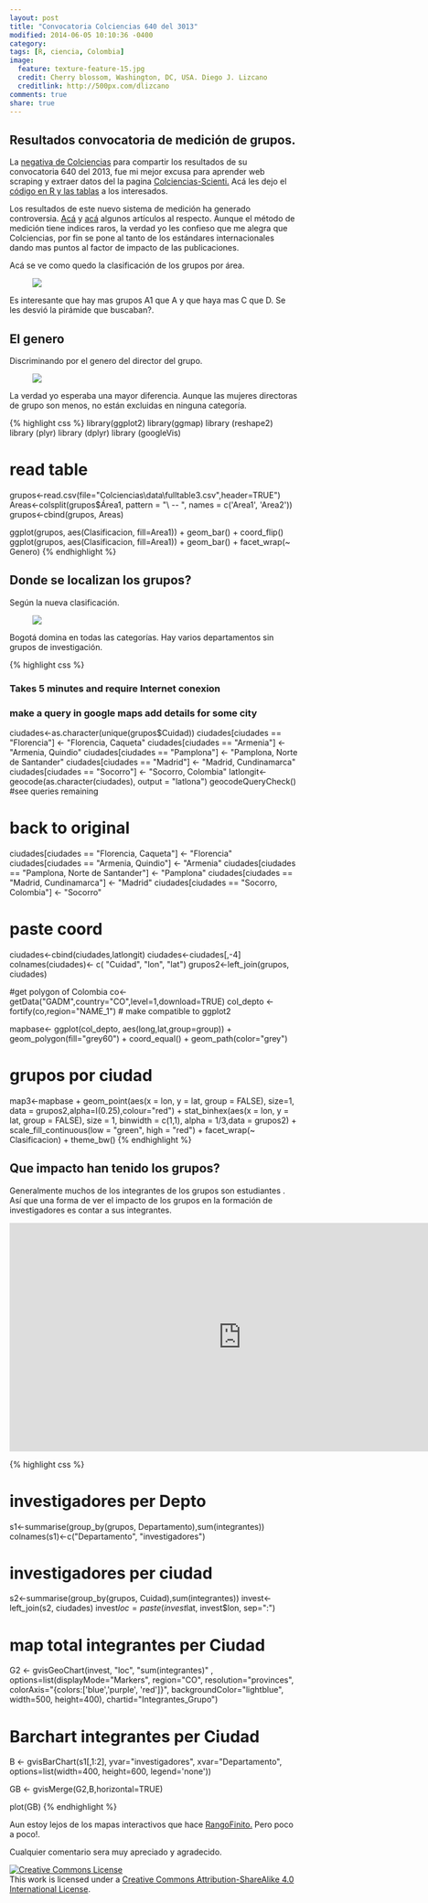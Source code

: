 ```yaml
---
layout: post
title: "Convocatoria Colciencias 640 del 3013"
modified: 2014-06-05 10:10:36 -0400
category:
tags: [R, ciencia, Colombia]
image:
  feature: texture-feature-15.jpg
  credit: Cherry blossom, Washington, DC, USA. Diego J. Lizcano
  creditlink: http://500px.com/dlizcano
comments: true
share: true
---
```


## Resultados convocatoria de medición de grupos.
 
La [negativa de Colciencias](http://dlizcano.github.io/2014/05/28/New-system-to-evaluate-science-in-Colombia.html) para compartir los resultados de su convocatoria 640 del 2013, fue mi mejor excusa para aprender web scraping y extraer datos del la pagina [Colciencias-Scienti.](http://scienti.colciencias.gov.co:8083/ciencia-war/) Acá les dejo el [código en R y las tablas](https://github.com/dlizcano/Grupos_Colciencias) a los interesados.

Los resultados de este nuevo sistema de medición ha generado controversia. [Acá](http://www.eltiempo.com/archivo/documento/CMS-13826027) y [acá](http://www.rcnradio.com/noticias/investigadores-de-la-udea-criticaron-el-modelo-de-investigacion-de-colciencias-139109?utm_source=dlvr.it&utm_medium=twitter) algunos artículos al respecto. Aunque el método de medición tiene indices raros, la verdad yo les confieso que me alegra que Colciencias, por fin se pone al tanto de los estándares internacionales dando mas puntos al factor de impacto de las publicaciones.   

Acá se ve como quedo la clasificación de los grupos por área.
<figure>
	<img src="/images/Colciencias/grupos1.png">
</figure>

Es interesante que hay mas grupos A1 que A y que haya mas C que D. Se les desvió la pirámide que buscaban?.

## El genero 

Discriminando por el genero del director del grupo. 
<figure>
	<img src="/images/Colciencias/grupos_genero.png">
</figure>
La verdad yo esperaba una mayor diferencia. Aunque las mujeres directoras de grupo son menos, no están excluidas en ninguna categoría.

{% highlight css %}
library(ggplot2)
library(ggmap)
library (reshape2)
library (plyr)
library (dplyr)
library (googleVis)

# read table 
grupos<-read.csv(file="Colciencias\\data\\fulltable3.csv",header=TRUE")
Areas<-colsplit(grupos$Área1, pattern = "\\ -- ", names = c('Area1', 'Area2'))
grupos<-cbind(grupos, Areas)

ggplot(grupos, aes(Clasificacion, fill=Area1)) + geom_bar() + coord_flip() 
ggplot(grupos, aes(Clasificacion, fill=Area1)) + geom_bar() + facet_wrap(~ Genero)
  {% endhighlight %}

## Donde se localizan los grupos?

Según la nueva clasificación.
<figure>
	<img src="/images/Colciencias/mapa_grupos.png">
</figure>
Bogotá domina en todas las categorías. Hay varios departamentos sin grupos de investigación.

{% highlight css %}
### Takes 5 minutes and require Internet conexion
### make a query in google maps add details for some city
ciudades<-as.character(unique(grupos$Cuidad))
ciudades[ciudades == "Florencia"] <- "Florencia, Caqueta"
ciudades[ciudades == "Armenia"] <- "Armenia, Quindio"
ciudades[ciudades == "Pamplona"] <- "Pamplona, Norte de Santander"
ciudades[ciudades == "Madrid"] <- "Madrid, Cundinamarca"
ciudades[ciudades == "Socorro"] <- "Socorro, Colombia"
latlongit<-geocode(as.character(ciudades), output = "latlona")
geocodeQueryCheck() #see queries remaining
# back to original
ciudades[ciudades == "Florencia, Caqueta"] <- "Florencia"
ciudades[ciudades == "Armenia, Quindio"] <- "Armenia"
ciudades[ciudades == "Pamplona, Norte de Santander"] <- "Pamplona"
ciudades[ciudades == "Madrid, Cundinamarca"] <- "Madrid"
ciudades[ciudades == "Socorro, Colombia"] <- "Socorro"

# paste coord
ciudades<-cbind(ciudades,latlongit)
ciudades<-ciudades[,-4]
colnames(ciudades)<- c( "Cuidad",	"lon",	"lat")
grupos2<-left_join(grupos, ciudades)

#get polygon of Colombia
co<-getData("GADM",country="CO",level=1,download=TRUE)
col_depto <- fortify(co,region="NAME_1") # make compatible to ggplot2

mapbase<- ggplot(col_depto, aes(long,lat,group=group)) + geom_polygon(fill="grey60") + coord_equal() +
  geom_path(color="grey") 

# grupos por ciudad 
map3<-mapbase + geom_point(aes(x = lon, y = lat, group = FALSE), size=1, 
                             data = grupos2,alpha=I(0.25),colour="red") + 
  stat_binhex(aes(x = lon, y = lat, group = FALSE),
              size = 1, binwidth = c(1,1), alpha = 1/3,data = grupos2) +
  scale_fill_continuous(low = "green", high = "red") + facet_wrap(~ Clasificacion) + theme_bw() 
  {% endhighlight %}
  

## Que impacto han tenido los grupos?

Generalmente muchos de los integrantes de los grupos son estudiantes . Así que una forma de ver el impacto de los grupos en la formación de investigadores es contar a sus integrantes.  

<iframe width="810" height="400" src="http://dlizcano.github.io/content/map_chart.html" frameborder="0"> </iframe>


{% highlight css %}
#  investigadores per Depto
s1<-summarise(group_by(grupos, Departamento),sum(integrantes))
colnames(s1)<-c("Departamento", "investigadores")
# investigadores per ciudad
s2<-summarise(group_by(grupos, Cuidad),sum(integrantes))
invest<-left_join(s2, ciudades)
invest$loc=paste(invest$lat, invest$lon, sep=":")

# map total integrantes per Ciudad 
G2 <- gvisGeoChart(invest, "loc", "sum(integrantes)"  ,
                  options=list(displayMode="Markers", region="CO", resolution="provinces",
                               colorAxis="{colors:['blue','purple', 'red']}",
                               backgroundColor="lightblue", width=500, height=400), chartid="Integrantes_Grupo")

# Barchart integrantes per Ciudad 
B <- gvisBarChart(s1[,1:2], yvar="investigadores", xvar="Departamento",                  
                  options=list(width=400, height=600, legend='none'))

GB <- gvisMerge(G2,B,horizontal=TRUE) 
                 
plot(GB)
  {% endhighlight %}

Aun estoy lejos de los mapas interactivos que hace [RangoFinito.](http://finiterank.github.io/censo/empleadas.html)  Pero poco a poco!.

Cualquier comentario sera muy apreciado y agradecido.

<a rel="license" href="http://creativecommons.org/licenses/by-sa/4.0/"><img alt="Creative Commons License" style="border-width:0" src="http://i.creativecommons.org/l/by-sa/4.0/88x31.png" /></a><br />This work is licensed under a <a rel="license" href="http://creativecommons.org/licenses/by-sa/4.0/">Creative Commons Attribution-ShareAlike 4.0 International License</a>.